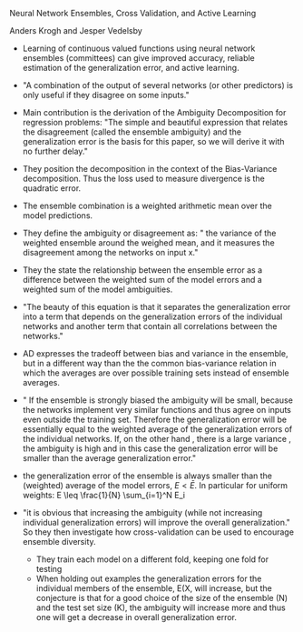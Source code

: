 Neural Network Ensembles, Cross Validation, and Active Learning 

Anders Krogh and Jesper Vedelsby 

* Learning of continuous valued functions using neural network ensembles (committees) can give improved accuracy, reliable estimation of the generalization error, and active learning.
* "A combination of the output of several networks (or other predictors) is only useful
if they disagree on some inputs."
* Main contribution is the derivation of the Ambiguity Decomposition for regression problems: "The simple and beautiful expression that relates the disagreement (called the ensemble ambiguity) and the generalization error is the basis for this paper, so we will derive it with no further delay."
* They position the decomposition in the context of the Bias-Variance decomposition. Thus the loss used to measure divergence is the quadratic error.
* The ensemble combination is a weighted arithmetic mean over the model predictions.
* They define the ambiguity or disagreement as: " the variance of the weighted ensemble around the weighed mean, and it measures the disagreement among the networks on input x."
* They the state the relationship between the ensemble error as a difference between the weighted sum of the model errors and a weighted sum of the model ambiguities. 
* "The beauty of this equation is that it separates the generalization error into a term that depends on the generalization errors of the individual networks and another
term that contain all correlations between the networks."
* AD expresses the tradeoff between bias and variance in the ensemble, but in a different way than the the common bias-variance relation in which the
averages are over possible training sets instead of ensemble averages. 
* " If the ensemble is strongly biased the ambiguity will be small, because the networks implement very similar functions and thus agree on inputs even outside the training set. Therefore the generalization error will be essentially equal to the weighted average of the generalization errors of the individual networks. If, on the other hand , there is a large variance , the ambiguity is high and in this case the generalization error will be smaller than the average generalization error."
* the generalization error of the ensemble is always smaller than the (weighted) average of the model errors, $E < \bar{E}$. In particular for uniform weights:
E \leq \frac{1}{N} \sum_{i=1}^N E_i

* "it is obvious that increasing the ambiguity (while not increasing individual generalization errors) will improve the overall generalization." So they then investigate how cross-validation can be used to encourage ensemble diversity. 
    * They train each model on a different fold, keeping one fold for testing
    * When holding out examples the generalization errors for the individual members of the ensemble, E(X, will increase, but the conjecture is that for a good choice of the size of the ensemble (N) and the test set size (K), the ambiguity will increase more and thus one will get a decrease in overall generalization error.